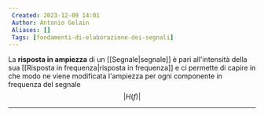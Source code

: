 ```yaml
---
 Created: 2023-12-09 14:01
 Author: Antonio Gelain
 Aliases: []
 Tags: [fondamenti-di-elaborazione-dei-segnali]
---
```


La **risposta in ampiezza** di un [[Segnale|segnale]] è pari all'intensità della sua [[Risposta in frequenza|risposta in frequenza]] e ci permette di capire in che modo ne viene modificata l'ampiezza per ogni componente in frequenza del segnale
$$|H(f)|$$

---
